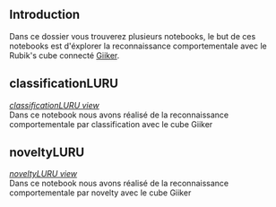 ## Introduction

Dans ce dossier vous trouverez plusieurs notebooks, le but de ces notebooks est d'éxplorer la reconnaissance comportementale avec le Rubik's cube connecté [Giiker](http://giiker.cn/).

## classificationLURU

*[classificationLURU view](https://nbviewer.jupyter.org/github/olivbau/rubisen/blob/master/rubisenNotebooks/classificationLURU.ipynb)*<br>
Dans ce notebook nous avons réalisé de la reconnaissance comportementale par classification avec le cube Giiker

## noveltyLURU

*[noveltyLURU view](https://nbviewer.jupyter.org/github/olivbau/rubisen/blob/master/rubisenNotebooks/noveltyLURU.ipynb)*<br>
Dans ce notebook nous avons réalisé de la reconnaissance comportementale par novelty avec le cube Giiker